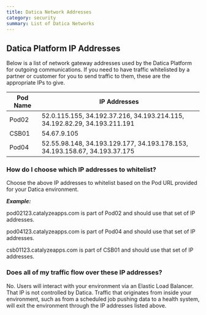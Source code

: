 ```yaml
---
title: Datica Network Addresses
category: security
summary: List of Datica Networks
---
```


## Datica Platform IP Addresses

Below is a list of network gateway addresses used by the Datica Platform for outgoing communications. If you need to have traffic whitelisted by a partner or customer for you to send traffic to them, these are the appropriate IPs to give.

| Pod Name | IP Addresses |
|-------|--------|
| Pod02 | 52.0.115.155, 34.192.37.216, 34.193.214.115, 34.192.82.29, 34.193.211.191 |
| CSB01 | 54.67.9.105 |
| Pod04 | 52.55.98.148, 34.193.129.177, 34.193.178.153, 34.193.158.67, 34.193.37.175 |

### How do I choose which IP addresses to whitelist?

Choose the above IP addresses to whitelist based on the Pod URL provided for your Datica environment.

***Example:***

pod02123.catalyzeapps.com is part of Pod02 and should use that set of IP addresses.

pod04123.catalyzeapps.com is part of Pod04 and should use that set of IP addresses.

csb01123.catalyzeapps.com is part of CSB01 and should use that set of IP addresses.

### Does all of my traffic flow over these IP addresses?

No. Users will interact with your environment via an Elastic Load Balancer. That IP is not controlled by Datica. Traffic that originates from inside your environment, such as from a scheduled job pushing data to a health system, will exit the environment through the IP addresses listed above.
